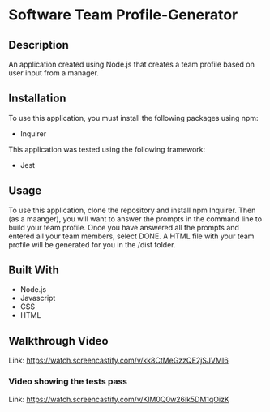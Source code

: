# Software Team Profile-Generator

## Description

An application created using Node.js that creates a team profile based on user input from a manager.

## Installation

To use this application, you must install the following packages using npm:

* Inquirer

This application was tested using the following framework:

* Jest

## Usage

To use this application, clone the repository and install npm Inquirer. Then (as a maanger), you will want to answer the prompts in the command line to build your team profile. Once you have answered all the prompts and entered all your team members, select DONE. A HTML file with your team profile will be generated for you in the /dist folder.

## Built With

* Node.js
* Javascript
* CSS
* HTML

## Walkthrough Video

Link: https://watch.screencastify.com/v/kk8CtMeGzzQE2jSJVMI6

### Video showing the tests pass

Link: https://watch.screencastify.com/v/KlM0Q0w26ik5DM1qOizK